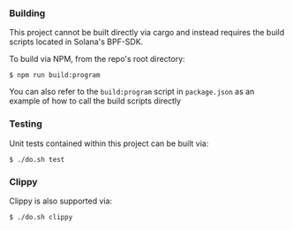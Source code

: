 
### Building

This project cannot be built directly via cargo and instead requires the build scripts located in Solana's BPF-SDK.

To build via NPM, from the repo's root directory:

`$ npm run build:program`

You can also refer to the `build:program` script in `package.json` as an example of how to call the build scripts directly

### Testing

Unit tests contained within this project can be built via:

`$ ./do.sh test`

### Clippy

Clippy is also supported via:

`$ ./do.sh clippy`
